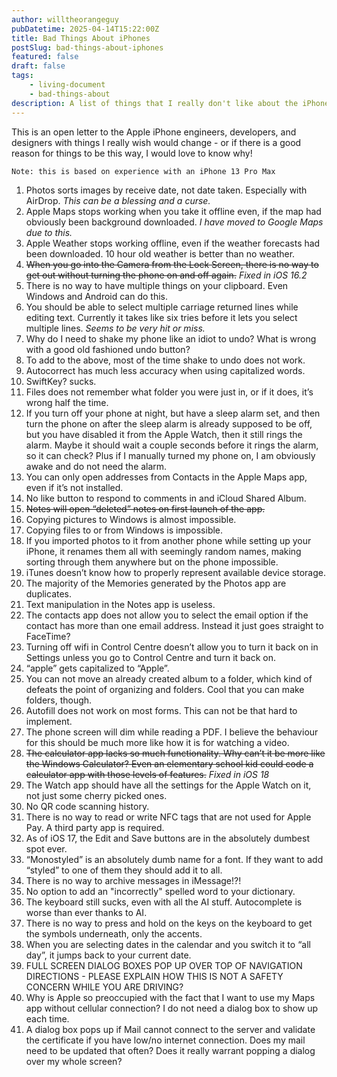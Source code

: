 ```yaml
---
author: willtheorangeguy
pubDatetime: 2025-04-14T15:22:00Z
title: Bad Things About iPhones
postSlug: bad-things-about-iphones
featured: false
draft: false
tags:
    - living-document
    - bad-things-about
description: A list of things that I really don't like about the iPhone.
---
```


This is an open letter to the Apple iPhone engineers, developers, and designers with things I really wish would change - or if there is a good reason for things to be this way, I would love to know why!

```
Note: this is based on experience with an iPhone 13 Pro Max
```

1. Photos sorts images by receive date, not date taken. Especially with AirDrop. _This can be a blessing and a curse._
2. Apple Maps stops working when you take it offline even, if the map had obviously been background downloaded. _I have moved to Google Maps due to this._
3. Apple Weather stops working offline, even if the weather forecasts had been downloaded. 10 hour old weather is better than no weather.
4. ~~When you go into the Camera from the Lock Screen, there is no way to get out without turning the phone on and off again.~~ _Fixed in iOS 16.2_
5. There is no way to have multiple things on your clipboard. Even Windows and Android can do this.
6. You should be able to select multiple carriage returned lines while editing text. Currently it takes like six tries before it lets you select multiple lines. _Seems to be very hit or miss._
7. Why do I need to shake my phone like an idiot to undo? What is wrong with a good old fashioned undo button?
8. To add to the above, most of the time shake to undo does not work.
9. Autocorrect has much less accuracy when using capitalized words.
10. SwiftKey? sucks.
11. Files does not remember what folder you were just in, or if it does, it’s wrong half the time.
12. If you turn off your phone at night, but have a sleep alarm set, and then turn the phone on after the sleep alarm is already supposed to be off, but you have disabled it from the Apple Watch, then it still rings the alarm. Maybe it should wait a couple seconds before it rings the alarm, so it can check? Plus if I manually turned my phone on, I am obviously awake and do not need the alarm.
13. You can only open addresses from Contacts in the Apple Maps app, even if it’s not installed.
14. No like button to respond to comments in and iCloud Shared Album.
15. ~~Notes will open “deleted” notes on first launch of the app.~~
16. Copying pictures to Windows is almost impossible.
17. Copying files to or from Windows is impossible.
18. If you imported photos to it from another phone while setting up your iPhone, it renames them all with seemingly random names, making sorting through them anywhere but on the phone impossible.
19. iTunes doesn’t know how to properly represent available device storage.
20. The majority of the Memories generated by the Photos app are duplicates.
21. Text manipulation in the Notes app is useless.
22. The contacts app does not allow you to select the email option if the contact has more than one email address. Instead it just goes straight to FaceTime?
23. Turning off wifi in Control Centre doesn’t allow you to turn it back on in Settings unless you go to Control Centre and turn it back on.
24. “apple” gets capitalized to “Apple”.
25. You can not move an already created album to a folder, which kind of defeats the point of organizing and folders. Cool that you can make folders, though.
26. Autofill does not work on most forms. This can not be that hard to implement.
27. The phone screen will dim while reading a PDF. I believe the behaviour for this should be much more like how it is for watching a video.
28. ~~The calculator app lacks so much functionality. Why can’t it be more like the Windows Calculator? Even an elementary school kid could code a calculator app with those levels of features.~~ _Fixed in iOS 18_
29. The Watch app should have all the settings for the Apple Watch on it, not just some cherry picked ones.
30. No QR code scanning history.
31. There is no way to read or write NFC tags that are not used for Apple Pay. A third party app is required.
32. As of iOS 17, the Edit and Save buttons are in the absolutely dumbest spot ever.
33. “Monostyled” is an absolutely dumb name for a font. If they want to add “styled” to one of them they should add it to all.
34. There is no way to archive messages in iMessage!?!
35. No option to add an "incorrectly" spelled word to your dictionary.
36. The keyboard still sucks, even with all the AI stuff. Autocomplete is worse than ever thanks to AI.
37. There is no way to press and hold on the keys on the keyboard to get the symbols underneath, only the accents.
38. When you are selecting dates in the calendar and you switch it to “all day”, it jumps back to your current date.
39. FULL SCREEN DIALOG BOXES POP UP OVER TOP OF NAVIGATION DIRECTIONS - PLEASE EXPLAIN HOW THIS IS NOT A SAFETY CONCERN WHILE YOU ARE DRIVING?
40. Why is Apple so preoccupied with the fact that I want to use my Maps app without cellular connection? I do not need a dialog box to show up each time.
41. A dialog box pops up if Mail cannot connect to the server and validate the certificate if you have low/no internet connection. Does my mail need to be updated that often? Does it really warrant popping a dialog over my whole screen?

